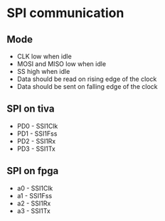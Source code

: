 # SPI communication
## Mode
- CLK low when idle
- MOSI and MISO low when idle
- SS high when idle 
- Data should be read on rising edge of the clock
- Data should be sent on falling edge of the clock
## SPI on tiva
- PD0 - SSI1Clk
- PD1 - SSI1Fss
- PD2 - SSI1Rx
- PD3 - SSI1Tx
## SPI on fpga
- a0 - SSI1Clk
- a1 - SSI1Fss
- a2 - SSI1Rx
- a3 - SSI1Tx
